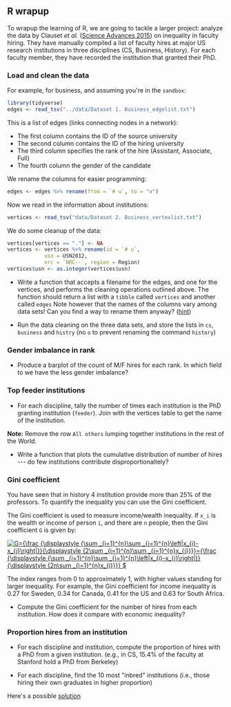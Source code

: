## R wrapup

To wrapup the learning of R, we are going to tackle a larger project: analyze the data by Clauset *et al.* ([Science Advances 2015](http://advances.sciencemag.org/content/1/1/e1400005)) on inequality in faculty hiring. They have manually compiled a list of faculty hires at major US research institutions in three disciplines (CS, Business, History). For each faculty member, they have recorded the institution that granted their PhD.

### Load and clean the data

For example, for business, and assuming you're in the `sandbox`:

```r
library(tidyverse)
edges <- read_tsv("../data/Dataset 1. Business_edgelist.txt")
```

This is a list of edges (links connecting nodes in a network):

- The first column contains the ID of the source university
- The second column contains the ID of the hiring university
- The third column specifies the rank of the hire (Assistant, Associate, Full)
- The fourth column the gender of the candidate

We rename the columns for easier programming:

```r
edges <- edges %>% rename(from = `# u`, to = "v")
```

Now we read in the information about institutions:

```r
vertices <- read_tsv("data/Dataset 2. Business_vertexlist.txt")
```

We do some cleanup of the data:

```r
vertices[vertices == "."] <- NA
vertices <- vertices %>% rename(id = `# u`, 
            usn = USN2012, 
            nrc = `NRC--`, region = Region)
vertices$usn <- as.integer(vertices$usn)
```

- Write a function that accepts a filename for the edges, and one for the vertices, and performs the cleaning operations outlined above. The function should return a list with a `tibble` called `vertices` and another called `edges` Note however that the names of the columns vary among data sets! Can you find a way to rename them anyway? ([hint](http://stackoverflow.com/questions/43578723/conditional-replacement-of-column-name-in-tibble-using-dplyr))

- Run the data cleaning on the three data sets, and store the lists in `cs`, `business` and `histry` (no `o` to prevent renaming the command `history`)

### Gender imbalance in rank

- Produce a barplot of the count of M/F hires for each rank. In which field to we have the less gender imbalance?

### Top feeder institutions

- For each discipline, tally the number of times each institution is the PhD granting institution (`feeder`). Join with the vertices table to get the name of the institution. 

**Note:** Remove the row `All others` lumping together institutions in the rest of the World.

- Write a function that plots the cumulative distribution of number of hires --- do few institutions contribute  disproportionaltely?

### Gini coefficient

You have seen that in history 4 institution provide more than 25% of the professors. To quantify the inequality you can use the Gini coefficient.

The Gini coefficient is used to measure income/wealth inequality. If `x_i` is the wealth or income of person `i`, and there are `n` people, then the Gini coefficient `G` is given by:

<a href="https://www.codecogs.com/eqnedit.php?latex=G={\frac&space;{\displaystyle&space;{\sum&space;_{i=1}^{n}\sum&space;_{j=1}^{n}\left|x_{i}-x_{j}\right|}}{\displaystyle&space;{2\sum&space;_{i=1}^{n}\sum&space;_{j=1}^{n}x_{j}}}}={\frac&space;{\displaystyle&space;{\sum&space;_{i=1}^{n}\sum&space;_{j=1}^{n}\left|x_{i}-x_{j}\right|}}{\displaystyle&space;{2n\sum&space;_{i=1}^{n}x_{i}}}}&space;$" target="_blank"><img src="https://latex.codecogs.com/gif.latex?G={\frac&space;{\displaystyle&space;{\sum&space;_{i=1}^{n}\sum&space;_{j=1}^{n}\left|x_{i}-x_{j}\right|}}{\displaystyle&space;{2\sum&space;_{i=1}^{n}\sum&space;_{j=1}^{n}x_{j}}}}={\frac&space;{\displaystyle&space;{\sum&space;_{i=1}^{n}\sum&space;_{j=1}^{n}\left|x_{i}-x_{j}\right|}}{\displaystyle&space;{2n\sum&space;_{i=1}^{n}x_{i}}}}&space;$" title="G={\frac {\displaystyle {\sum _{i=1}^{n}\sum _{j=1}^{n}\left|x_{i}-x_{j}\right|}}{\displaystyle {2\sum _{i=1}^{n}\sum _{j=1}^{n}x_{j}}}}={\frac {\displaystyle {\sum _{i=1}^{n}\sum _{j=1}^{n}\left|x_{i}-x_{j}\right|}}{\displaystyle {2n\sum _{i=1}^{n}x_{i}}}} $" /></a>

The index ranges from 0 to approximately 1, with higher values standing for larger inequality. For example, the Gini coefficient for income inequality is 0.27 for Sweden, 0.34 for Canada, 0.41 for the US and 0.63 for South Africa.

- Compute the Gini coefficient for the number of hires from each institution. How does it compare with economic inequality?

### Proportion hires from an institution

- For each discipline and institution, compute the proportion of hires with a PhD from a given institution. (e.g., in CS, 15.4% of the faculty at Stanford hold a PhD from Berkeley)

- For each discipline, find the 10 most "inbred" institutions (i.e., those hiring their own graduates in higher proportion)

Here's a possible [solution](solutions/rw)

